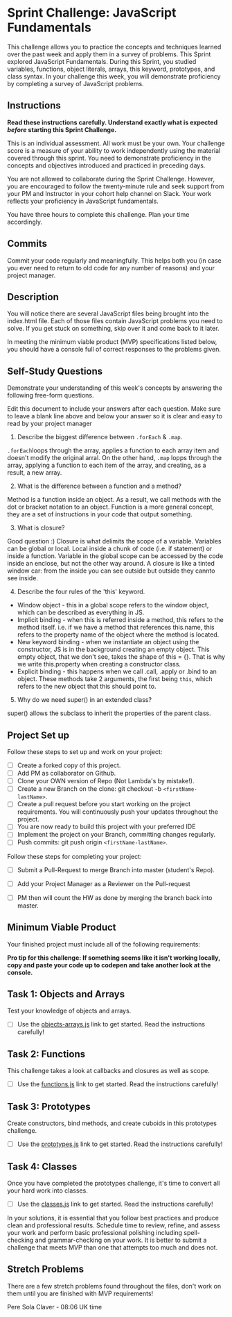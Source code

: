 # Sprint Challenge: JavaScript Fundamentals

This challenge allows you to practice the concepts and techniques learned over the past week and apply them in a survey of problems. This Sprint explored JavaScript Fundamentals. During this Sprint, you studied variables, functions, object literals, arrays, this keyword, prototypes, and class syntax. In your challenge this week, you will demonstrate proficiency by completing a survey of JavaScript problems.

## Instructions

**Read these instructions carefully. Understand exactly what is expected _before_ starting this Sprint Challenge.**

This is an individual assessment. All work must be your own. Your challenge score is a measure of your ability to work independently using the material covered through this sprint. You need to demonstrate proficiency in the concepts and objectives introduced and practiced in preceding days.

You are not allowed to collaborate during the Sprint Challenge. However, you are encouraged to follow the twenty-minute rule and seek support from your PM and Instructor in your cohort help channel on Slack. Your work reflects your proficiency in JavaScript fundamentals.

You have three hours to complete this challenge. Plan your time accordingly.

## Commits

Commit your code regularly and meaningfully. This helps both you (in case you ever need to return to old code for any number of reasons) and your project manager.

## Description

You will notice there are several JavaScript files being brought into the index.html file.  Each of those files contain JavaScript problems you need to solve.  If you get stuck on something, skip over it and come back to it later.

In meeting the minimum viable product (MVP) specifications listed below, you should have a console full of correct responses to the problems given.

## Self-Study Questions

Demonstrate your understanding of this week's concepts by answering the following free-form questions.

Edit this document to include your answers after each question. Make sure to leave a blank line above and below your answer so it is clear and easy to read by your project manager

1. Describe the biggest difference between `.forEach` & `.map`.

`.forEach`loops through the array, applies a function to each array item and doesn't modify the original arral. On the other hand, `.map` lopps through the array, applying a function to each item of the array, and creating, as a result, a new array.

2. What is the difference between a function and a method?

Method is a function inside an object. As a result, we call methods with the dot or bracket notation to an object. Function is a more general concept, they are a set of instructions in your code that output something.

3. What is closure?

Good question :) Closure is what delimits the scope of a variable. Variables can be global or local. Local inside a chunk of code (i.e. if statement) or inside a function. Variable in the global scope can be accessed by the code inside an enclose, but not the other way around. A closure is like a tinted window car: from the inside you can see outside but outside they cannto see inside. 

4. Describe the four rules of the 'this' keyword.

- Window object - this in a global scope refers to the window object, which can be described as everything in JS.
- Implicit binding - when this is referred inside a method, this refers to the method itself. i.e. if we have a method that references this.name, this refers to the property name of the object where the method is located.
- New keyword binding - when we instantiate an object using the constructor, JS is in the background creating an empty object. This empty object, that we don't see, takes the shape of this = {}. That is why we write this.property when creating a constructor class.
- Explicit binding - this happens when we call .call, .apply or .bind to an object. These methods take 2 arguments, the first being `this`, which refers to the new object that this should point to.

5. Why do we need super() in an extended class?

super() allows the subclass to inherit the properties of the parent class.

## Project Set up

Follow these steps to set up and work on your project:

- [ ] Create a forked copy of this project.
- [ ] Add PM as collaborator on Github.
- [ ] Clone your OWN version of Repo (Not Lambda's by mistake!).
- [ ] Create a new Branch on the clone: git checkout -b `<firstName-lastName>`.
- [ ] Create a pull request before you start working on the project requirements.  You will continuously push your updates throughout the project.
- [ ] You are now ready to build this project with your preferred IDE
- [ ] Implement the project on your Branch, committing changes regularly.
- [ ] Push commits: git push origin `<firstName-lastName>`.

Follow these steps for completing your project:

- [ ] Submit a Pull-Request to merge <firstName-lastName> Branch into master (student's  Repo).
- [ ] Add your Project Manager as a Reviewer on the Pull-request
- [ ] PM then will count the HW as done by  merging the branch back into master.


## Minimum Viable Product

Your finished project must include all of the following requirements:

**Pro tip for this challenge: If something seems like it isn't working locally, copy and paste your code up to codepen and take another look at the console.**

## Task 1: Objects and Arrays
Test your knowledge of objects and arrays. 
* [ ] Use the [objects-arrays.js](challenges/objects-arrays.js) link to get started.  Read the instructions carefully!

## Task 2: Functions
This challenge takes a look at callbacks and closures as well as scope. 
* [ ] Use the [functions.js](challenges/functions.js) link to get started. Read the instructions carefully!

## Task 3: Prototypes
Create constructors, bind methods, and create cuboids in this prototypes challenge.
* [ ] Use the [prototypes.js](challenges/prototypes.js) link to get started. Read the instructions carefully!

## Task 4: Classes
Once you have completed the prototypes challenge, it's time to convert all your hard work into classes.
* [ ] Use the [classes.js](challenges/classes.js) link to get started. Read the instructions carefully!

In your solutions, it is essential that you follow best practices and produce clean and professional results. Schedule time to review, refine, and assess your work and perform basic professional polishing including spell-checking and grammar-checking on your work. It is better to submit a challenge that meets MVP than one that attempts too much and does not.

## Stretch Problems

There are a few stretch problems found throughout the files, don't work on them until you are finished with MVP requirements!

Pere Sola Claver - 08:06 UK time